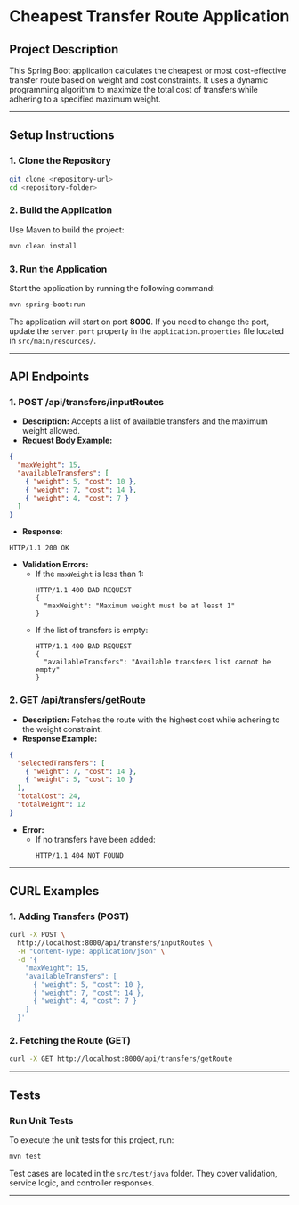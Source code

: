 # Cheapest Transfer Route Application

## Project Description

This Spring Boot application calculates the cheapest or most cost-effective transfer route based on weight and cost constraints. It uses a dynamic programming algorithm to maximize the total cost of transfers while adhering to a specified maximum weight.

---

## Setup Instructions

### 1. Clone the Repository

```bash
git clone <repository-url>
cd <repository-folder>
```

### 2. Build the Application

Use Maven to build the project:

```bash
mvn clean install
```

### 3. Run the Application

Start the application by running the following command:

```bash
mvn spring-boot:run
```

The application will start on port **8000**. If you need to change the port, update the `server.port` property in the `application.properties` file located in `src/main/resources/`.

---

## API Endpoints

### 1. **POST /api/transfers/inputRoutes**

- **Description:** Accepts a list of available transfers and the maximum weight allowed.
- **Request Body Example:**

```json
{
  "maxWeight": 15,
  "availableTransfers": [
    { "weight": 5, "cost": 10 },
    { "weight": 7, "cost": 14 },
    { "weight": 4, "cost": 7 }
  ]
}
```

- **Response:**

```http
HTTP/1.1 200 OK
```

- **Validation Errors:**
  - If the `maxWeight` is less than 1:
    ```http
    HTTP/1.1 400 BAD REQUEST
    {
      "maxWeight": "Maximum weight must be at least 1"
    }
    ```
  - If the list of transfers is empty:
    ```http
    HTTP/1.1 400 BAD REQUEST
    {
      "availableTransfers": "Available transfers list cannot be empty"
    }
    ```

### 2. **GET /api/transfers/getRoute**

- **Description:** Fetches the route with the highest cost while adhering to the weight constraint.
- **Response Example:**

```json
{
  "selectedTransfers": [
    { "weight": 7, "cost": 14 },
    { "weight": 5, "cost": 10 }
  ],
  "totalCost": 24,
  "totalWeight": 12
}
```

- **Error:**
  - If no transfers have been added:
    ```http
    HTTP/1.1 404 NOT FOUND
    ```
---

## CURL Examples

### 1. Adding Transfers (POST)

```bash
curl -X POST \
  http://localhost:8000/api/transfers/inputRoutes \
  -H "Content-Type: application/json" \
  -d '{
    "maxWeight": 15,
    "availableTransfers": [
      { "weight": 5, "cost": 10 },
      { "weight": 7, "cost": 14 },
      { "weight": 4, "cost": 7 }
    ]
  }'
```

### 2. Fetching the Route (GET)

```bash
curl -X GET http://localhost:8000/api/transfers/getRoute
```

---

## Tests

### Run Unit Tests

To execute the unit tests for this project, run:

```bash
mvn test
```

Test cases are located in the `src/test/java` folder. They cover validation, service logic, and controller responses.

---

